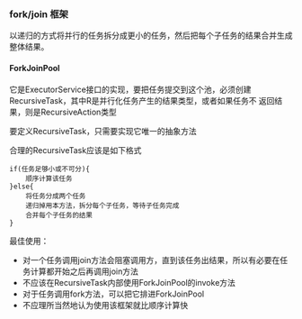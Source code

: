 ### fork/join 框架
以递归的方式将并行的任务拆分成更小的任务，然后把每个子任务的结果合并生成整体结果。

#### ForkJoinPool
它是ExecutorService接口的实现，要把任务提交到这个池，必须创建RecursiveTask<R>，其中R是并行化任务产生的结果类型，或者如果任务不
返回结果，则是RecursiveAction类型

要定义RecursiveTask，只需要实现它唯一的抽象方法

合理的RecursiveTask应该是如下格式
    
    if(任务足够小或不可分){
        顺序计算该任务
    }else{
        将任务分成两个任务
        递归掉用本方法，拆分每个子任务，等待子任务完成
        合并每个子任务的结果
    }
   
最佳使用：
- 对一个任务调用join方法会阻塞调用方，直到该任务出结果，所以有必要在任务计算都开始之后再调用join方法
- 不应该在RecursiveTask内部使用ForkJoinPool的invoke方法
- 对于任务调用fork方法，可以把它排进ForkJoinPool
- 不应理所当然地认为使用该框架就比顺序计算快
